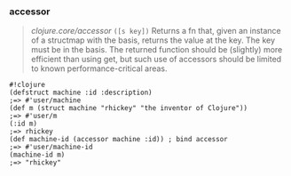 ### accessor ###

>  *clojure.core/accessor*
>  `([s key])`
>  Returns a fn that, given an instance of a structmap with the basis,
>  returns the value at the key.  The key must be in the basis. The
>  returned function should be (slightly) more efficient than using
>  get, but such use of accessors should be limited to known
>  performance-critical areas.

    #!clojure
    (defstruct machine :id :description)
    ;=> #'user/machine
    (def m (struct machine "rhickey" "the inventor of Clojure"))
    ;=> #'user/m
    (:id m)
    ;=> rhickey
    (def machine-id (accessor machine :id)) ; bind accessor
    ;=> #'user/machine-id
    (machine-id m)
    ;=> "rhickey"
